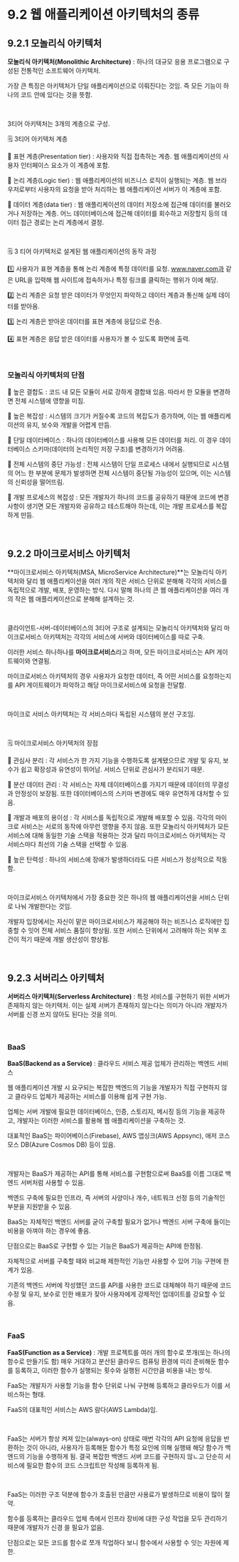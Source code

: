 # 9.2 웹 애플리케이션 아키텍처의 종류

## 9.2.1 모놀리식 아키텍처

**모놀리식 아키텍처(Monolithic Architecture)** : 하나의 대규모 응용 프로그램으로 구성된 전통적인 소프트웨어 아키텍처.

가장 큰 특징은 아키텍처가 단일 애플리케이션으로 이뤄진다는 것임. 즉 모든 기능이 하나의 코드 안에 있다는 것을 뜻함.

<br />

3티어 아키텍처는 3개의 계층으로 구성.

:spiral_notepad: 3티어 아키텍처 계층

:small_blue_diamond: 표현 계층(Presentation tier) : 사용자와 직접 접촉하는 계층. 웹 애플리케이션의 사용자 인터페이스 요소가 이 계층에 포함.

:small_blue_diamond: 논리 계층(Logic tier) : 웹 애플리케이션의 비즈니스 로직이 실행되는 계층. 웹 브라우저로부터 사용자의 요청을 받아 처리하는 웹 애플리케이션 서버가 이 계층에 포함.

:small_blue_diamond: 데이터 계층(data tier) : 웹 애플리케이션의 데이터 저장소에 접근해 데이터를 불러오거나 저장하는 계층. 어느 데이터베이스에 접근해 데이터를 회수하고 저장할지 등의 데이터 접근 경로는 논리 계층에서 결정.

<br />

:spiral_notepad: 3 티어 아키텍처로 설계된 웹 애플리케이션의 동작 과정

:one: 사용자가 표현 계층을 통해 논리 계층에 특정 데이터를 요청. www.naver.com과 같은 URL을 입력해 웹 사이트에 접속하거나 특정 링크를 클릭하는 행위가 이에 해당.

:two: 논리 계층은 요청 받은 데이터가 무엇인지 파악하고 데이터 계층과 통신해 실제 데이터를 받아옴.

:three: 논리 계층은 받아온 데이터를 표현 계층에 응답으로 전송.

:four: 표현 계층은 응답 받은 데이터를 사용자가 볼 수 있도록 화면에 출력.

<br />

### 모놀리식 아키텍처의 단점

:small_blue_diamond: 높은 결합도 : 코드 내 모든 모듈이 서로 강하게 결합돼 있음. 따라서 한 모듈을 변경하면 전체 시스템에 영향을 미침.

:small_blue_diamond: 높은 복잡성 : 시스템의 크기가 커질수록 코드의 복잡도가 증가하며, 이는 웹 애플리케이션의 유지, 보수와 개발을 어렵게 만듬.

:small_blue_diamond: 단일 데이터베이스 : 하나의 데이터베이스를 사용해 모든 데이터를 처리. 이 경우 데이터베이스 스키마(데이터의 논리적인 저장 구조)를 변경하기가 어려움.

:small_blue_diamond: 전체 시스템의 중단 가능성 : 전체 시스템이 단일 프로세스 내에서 실행되므로 시스템의 어느 한 부분에 문제가 발생하면 전체 시스템이 중단될 가능성이 있으며, 이는 시스템의 신뢰성을 떨어뜨림.

:small_blue_diamond: 개발 프로세스의 복잡성 : 모든 개발자가 하나의 코드를 공유하기 때문에 코드에 변경 사항이 생기면 모든 개발자와 공유하고 테스트해야 하는데, 이는 개발 프로세스를 복잡하게 만듬.

<br />

## 9.2.2 마이크로서비스 아키텍처

**마이크로서비스 아키텍처(MSA, MicroService Architecture)**는 모놀리식 아키텍처와 달리 웹 애플리케이션을 여러 개의 작은 서비스 단위로 분해해 각각의 서비스를 독립적으로 개발, 배포, 운영하는 방식. 다시 말해 하나의 큰 웹 애플리케이션을 여러 개의 작은 웹 애플리케이션으로 분해해 설계하는 것.

<br />

클라이언트-서버-데이터베이스의 3티어 구조로 설계되는 모놀리식 아키텍처와 달리 마이크로서비스 아키텍처는 각각의 서비스에 서버와 데이터베이스를 따로 구축.

이러한 서비스 하나하나를 **마이크로서비스**라고 하며, 모든 마이크로서비스는 API 게이트웨이와 연결됨.

마이크로서비스 아키텍처의 경우 사용자가 요청한 데이터, 즉 어떤 서비스를 요청하는지를 API 게이트웨이가 파악하고 해당 마이크로서비스에 요청을 전달함.

<br />

마이크로 서비스 아키텍처는 각 서비스마다 독립된 시스템의 분산 구조임.

<br />

:spiral_notepad: 마이크로서비스 아키텍처의 장점

:small_blue_diamond: 관심사 분리 : 각 서비스가 한 가지 기능을 수행하도록 설계됐으므로 개발 및 유지, 보수가 쉽고 확장성과 유연성이 뛰어남. 서비스 단위로 관심사가 분리되기 때문.

:small_blue_diamond: 분산 데이터 관리 : 각 서비스는 자체 데이터베이스를 가지기 때문에 데이터의 무결성과 안정성이 보장됨. 또한 데이터베이스의 스키마 변경에도 매우 유연하게 대처할 수 있음.

:small_blue_diamond: 개발과 배포의 용이성 : 각 서비스를 독립적으로 개발해 배포할 수 있음. 각각의 마이크로 서비스는 서로의 동작에 아무런 영향을 주지 않음. 또한 모놀리식 아키텍처가 모든 서비스에 대해 동일한 기술 스택을 적용하는 것과 달리 마이크로서비스 아키텍처는 각 서비스마다 최선의 기술 스택을 선택할 수 있음.

:small_blue_diamond: 높은 탄력성 : 하나의 서비스에 장애가 발생하더라도 다른 서비스가 정상적으로 작동함.

<br />

마이크로서비스 아키텍처에서 가장 중요한 것은 하나의 웹 애플리케이션을 서비스 단위로 나눠 개발한다는 것임.

개발자 입장에서는 자신이 맡은 마이크로서비스가 제공해야 하는 비즈니스 로직에만 집중할 수 잇어 전체 서비스 품질이 향상됨. 또한 서비스 단위에서 고려해야 하는 외부 조건이 적기 때문에 개발 생산성이 향상됨.

<br />

## 9.2.3 서버리스 아키텍처

**서버리스 아키텍처(Serverless Architecture)** : 특정 서비스를 구현하기 위한 서버가 존재하지 않는 아키텍처. 이는 실제 서버가 존재하지 않는다는 의미가 아니라 개발자가 서버를 신경 쓰지 않아도 된다는 것을 의미.

<br />

### BaaS

**BaaS(Backend as a Service)** : 클라우드 서비스 제공 업체가 관리하는 백엔드 서비스

웹 애플리케이션 개발 시 요구되는 복잡한 백엔드의 기능을 개발자가 직접 구현하지 않고 클라우드 업체가 제공하는 서비스를 이용해 쉽게 구현 가능.

업체는 서버 개발에 필요한 데이터베이스, 인증, 스토리지, 메시징 등의 기능을 제공하고, 개발자는 이러한 서비스를 활용해 웹 애플리케이션을 구축하는 것.

대표적인 BaaS는 파이어베이스(Firebase), AWS 앱싱크(AWS Appsync), 애저 코스모스 DB(Azure Cosmos DB) 등이 있음.

<br />

개발자는 BaaS가 제공하는 API를 통해 서비스를 구현함으로써 BaaS를 이름 그대로 백엔드 서버처럼 사용할 수 있음.

백엔드 구축에 필요한 인프라, 즉 서버의 사양이나 개수, 네트워크 선정 등의 기술적인 부분을 지원받을 수 있음.

BaaS는 자체적인 백엔드 서버를 굳이 구축할 필요가 없거나 백엔드 서버 구축에 들이는 비용을 아껴야 하는 경우에 좋음.

단점으로는 BaaS로 구현할 수 있는 기능은 BaaS가 제공하는 API에 한정됨.

자체적으로 서버를 구축할 때와 비교해 제한적인 기능만 사용할 수 있어 기능 구현에 한계가 있음.

기존의 백엔드 서버에 작성했던 코드를 API를 사용한 코드로 대체해야 하기 때문에 코드 수정 및 유지, 보수로 인한 배포가 잦아 사용자에게 강제적인 업데이트를 강요할 수 있음.

<br />

### FaaS

**FaaS(Function as a Service)** : 개발 프로젝트를 여러 개의 함수로 쪼개(또는 하나의 함수로 만들기도 함) 매우 거대하고 분산된 클라우드 컴퓨팅 환경에 미리 준비해둔 함수를 등록하고, 이러한 함수가 실행되는 횟수와 실행된 시간만큼 비용을 내는 방식.

FaaS는 개발자가 사용할 기능을 함수 단위로 나눠 구현해 등록하고 클라우드가 이를 서비스하는 형태.

FaaS의 대표적인 서비스는 AWS 람다(AWS Lambda)임.

<br />

FaaS는 서버가 항상 켜져 있는(always-on) 상태로 매번 각각의 API 요청에 응답을 반환하는 것이 아니라, 사용자가 등록해둔 함수가 특정 요인에 의해 실행돼 해당 함수가 백엔드의 기능을 수행하게 됨. 결국 복잡한 백엔드 서버 코드를 구현하지 않ㄴ고 단순히 서비스에 필요한 함수의 코드 스크립트만 작성해 등록하게 됨.

<br />

FaaS는 이러한 구조 덕분에 함수가 호출된 만큼만 사용료가 발생하므로 비용이 많이 절약.

함수를 등록하는 클라우드 업체 측에서 인프라 장비에 대한 구성 작업을 모두 관리하기 때문에 개발자가 신경 쓸 필요가 없음.

단점으로는 모든 코드를 함수로 쪼개 작업하다 보니 함수에서 사용할 수 잇는 자원에 제한.